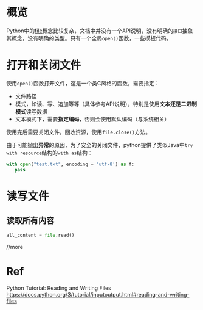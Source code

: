 # 概览

Python中的[file](https://docs.python.org/zh-cn/3/glossary.html#term-file-object)概念比较复杂，文档中并没有一个API说明，没有明确的`接口`抽象其概念，没有明确的类型。只有一个全局`open()`函数，一些模板代码。

# 打开和关闭文件

使用`open()`函数打开文件，这是一个类C风格的函数，需要指定：

- 文件路径
- 模式，如读、写、追加等等（具体参考API说明），特别是使用**文本还是二进制模式**读写数据
- 文本模式下，需要**指定编码**，否则会使用默认编码（与系统相关）

使用完后需要关闭文件，回收资源，使用`file.close()`方法。



由于可能抛出**异常**的原因，为了安全的关闭文件，python提供了类似Java中`try with resource`结构的`with as`结构：

```python
with open("test.txt", encoding = 'utf-8') as f:
   pass
```

# 读写文件

## 读取所有内容

```python
all_content = file.read()
```

//more

# Ref

Python Tutorial: Reading and Writing Files https://docs.python.org/3/tutorial/inputoutput.html#reading-and-writing-files